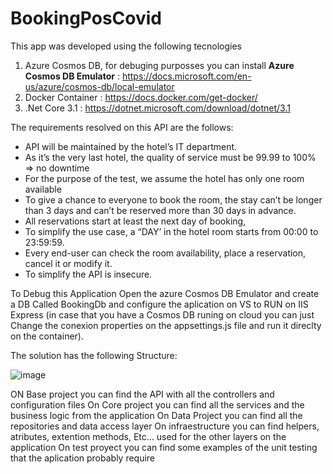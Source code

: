 # BookingPosCovid

This app was developed using the following tecnologies
 1. Azure Cosmos DB, for debuging purposses you can install **Azure Cosmos DB Emulator** : https://docs.microsoft.com/en-us/azure/cosmos-db/local-emulator
 2. Docker Container : https://docs.docker.com/get-docker/
 3. .Net Core 3.1 : https://dotnet.microsoft.com/download/dotnet/3.1

The requirements resolved on this API are the follows:
- API will be maintained by the hotel’s IT department.
- As it’s the very last hotel, the quality of service must be 99.99 to 100% => no downtime
- For the purpose of the test, we assume the hotel has only one room available
- To give a chance to everyone to book the room, the stay can’t be longer than 3 days and can’t be reserved more than 30 days in advance. 
- All reservations start at least the next day of booking,
- To simplify the use case, a “DAY’ in the hotel room starts from 00:00 to 23:59:59.
- Every end-user can check the room availability, place a reservation, cancel it or modify it.
- To simplify the API is insecure.

To Debug this Application Open the azure Cosmos DB Emulator and create a DB Called BookingDb and configure the aplication on VS to RUN on IIS Express (in case that you have a Cosmos DB runing  on cloud you can just Change the conexion properties on the appsettings.js file and run it direclty on the container).

The solution has the following Structure:

![image](https://user-images.githubusercontent.com/7016922/143625166-1f59220d-a172-44f7-9795-09667e8b83b9.png)

ON Base project you can find the API with all the controllers and configuration files
On Core project you can find all the services and the business logic from the application
On Data Project you can find all the repositories and data access layer
On infraestructure you can find helpers, atributes, extention methods, Etc... used for the other layers on the application
On test proyect you can find some examples of the unit testing that the aplication probably require
